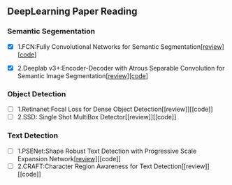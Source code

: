 ## DeepLearning Paper Reading

### Semantic Segementation
- [x] 1.FCN:Fully Convolutional Networks for Semantic Segmentation[[review]](https://github.com/FanShuixing/DeepLearning/blob/master/Paper_Reading/review/FCN.md)[[code]](https://github.com/FanShuixing/DeepLearning/tree/master/Semantic%20Segmentation/FCN)

- [x] 2.Deeplab v3+:Encoder-Decoder with Atrous Separable Convolution for Semantic Image Segmentation[[review]](https://github.com/FanShuixing/DeepLearning/blob/master/Paper_Reading/review/Deeplab%20V3%2B.md)[[code]](https://github.com/FanShuixing/DeepLearning/tree/master/Semantic%20Segmentation/Deeplab_v3)

### Object Detection
- [ ] 1.Retinanet:Focal Loss for Dense Object Detection[[review]][[code]]
- [ ] 2.SSD: Single Shot MultiBox Detector[[review]][[code]]
### Text Detection
- [ ] 1.PSENet:Shape Robust Text Detection with Progressive Scale Expansion Network[[review]](https://github.com/FanShuixing/DeepLearning/blob/master/Paper_Reading/review/SPENet.md)[[code]]
- [ ] 2.CRAFT:Character Region Awareness for Text Detection[[review]][[code]]
